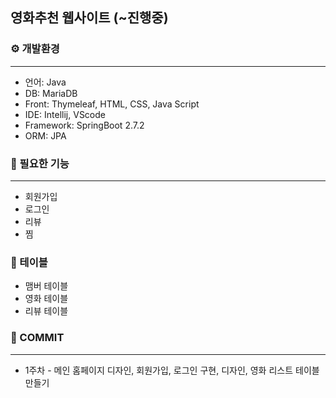 ## 영화추천 웹사이트 (~진행중)

### ⚙️ 개발환경
***
* 언어: Java
* DB: MariaDB
* Front: Thymeleaf, HTML, CSS, Java Script
* IDE: Intellij, VScode
* Framework: SpringBoot 2.7.2
* ORM: JPA

### 📖 필요한 기능
***
- 회원가입
- 로그인
- 리뷰
- 찜

### 📁 테이블
- 맴버 테이블
- 영화 테이블 
- 리뷰 테이블

### 📌 COMMIT
***
- 1주차 - 메인 홈페이지 디자인, 회원가입, 로그인 구현, 디자인, 영화 리스트 테이블 만들기
